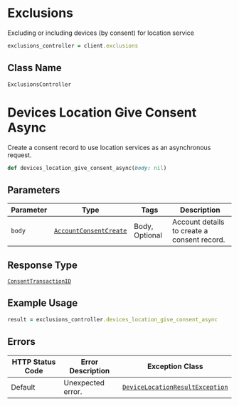 # Exclusions

Excluding or including devices (by consent) for location service

```ruby
exclusions_controller = client.exclusions
```

## Class Name

`ExclusionsController`


# Devices Location Give Consent Async

Create a consent record to use location services as an asynchronous request.

```ruby
def devices_location_give_consent_async(body: nil)
```

## Parameters

| Parameter | Type | Tags | Description |
|  --- | --- | --- | --- |
| `body` | [`AccountConsentCreate`](../../doc/models/account-consent-create.md) | Body, Optional | Account details to create a consent record. |

## Response Type

[`ConsentTransactionID`](../../doc/models/consent-transaction-id.md)

## Example Usage

```ruby
result = exclusions_controller.devices_location_give_consent_async
```

## Errors

| HTTP Status Code | Error Description | Exception Class |
|  --- | --- | --- |
| Default | Unexpected error. | [`DeviceLocationResultException`](../../doc/models/device-location-result-exception.md) |

